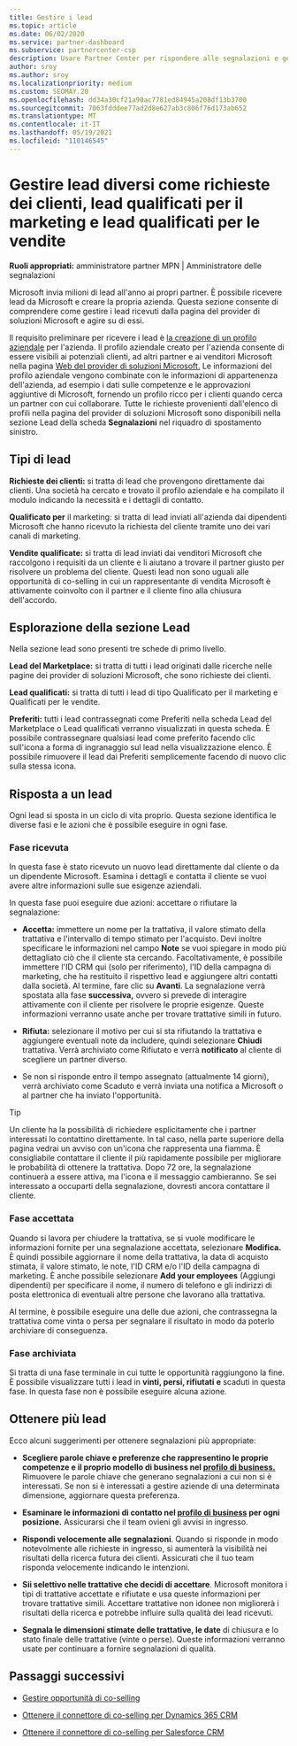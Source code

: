 ```yaml
---
title: Gestire i lead
ms.topic: article
ms.date: 06/02/2020
ms.service: partner-dashboard
ms.subservice: partnercenter-csp
description: Usare Partner Center per rispondere alle segnalazioni e gestire lead e segnalazioni nuovi, esistenti e archiviati. Informazioni anche su come ottenere altre segnalazioni in futuro.
author: sroy
ms.author: sroy
ms.localizationpriority: medium
ms.custom: SEOMAY.20
ms.openlocfilehash: dd34a30cf21a90ac7781ed84945a208df13b3700
ms.sourcegitcommit: 7063fdddee77ad2d8e627ab3c806f76d173ab652
ms.translationtype: MT
ms.contentlocale: it-IT
ms.lasthandoff: 05/19/2021
ms.locfileid: "110146545"
---
```

# <a name="manage-different-leads-like-customer-inquiries-marketing-qualified-leads-and-sales-qualified-leads"></a>Gestire lead diversi come richieste dei clienti, lead qualificati per il marketing e lead qualificati per le vendite

**Ruoli appropriati:** amministratore partner MPN | Amministratore delle segnalazioni

Microsoft invia milioni di lead all'anno ai propri partner. È possibile ricevere lead da Microsoft e creare la propria azienda. Questa sezione consente di comprendere come gestire i lead ricevuti dalla pagina del provider di soluzioni Microsoft e agire su di essi.

Il requisito preliminare per ricevere i lead è [la creazione di un profilo aziendale](create-a-marketing-profile.md) per l'azienda. Il profilo aziendale creato per l'azienda consente di essere visibili ai potenziali clienti, ad altri partner e ai venditori Microsoft nella pagina [Web del provider di soluzioni Microsoft.](https://www.microsoft.com/solution-providers/home) Le informazioni del profilo aziendale vengono combinate con le informazioni di appartenenza dell'azienda, ad esempio i dati sulle competenze e le approvazioni aggiuntive di Microsoft, fornendo un profilo ricco per i clienti quando cerca un partner con cui collaborare. Tutte le richieste provenienti dall'elenco di profili nella pagina  del provider di soluzioni Microsoft sono disponibili nella sezione Lead della scheda **Segnalazioni** nel riquadro di spostamento sinistro.

## <a name="types-of-leads"></a>Tipi di lead

**Richieste dei clienti:** si tratta di lead che provengono direttamente dai clienti. Una società ha cercato e trovato il profilo aziendale e ha compilato il modulo indicando la necessità e i dettagli di contatto.

**Qualificato per** il marketing: si tratta di lead inviati all'azienda dai dipendenti Microsoft che hanno ricevuto la richiesta del cliente tramite uno dei vari canali di marketing.

**Vendite qualificate:** si tratta di lead inviati dai venditori Microsoft che raccolgono i requisiti da un cliente e li aiutano a trovare il partner giusto per risolvere un problema del cliente. Questi lead non sono uguali alle opportunità di co-selling in cui un rappresentante di vendita Microsoft è attivamente coinvolto con il partner e il cliente fino alla chiusura dell'accordo.

## <a name="navigating-the-leads-section"></a>Esplorazione della sezione Lead

Nella sezione lead sono presenti tre schede di primo livello. 

**Lead del Marketplace:** si tratta di tutti i lead originati dalle ricerche nelle pagine dei provider di soluzioni Microsoft, che sono richieste dei clienti.

**Lead qualificati:** si tratta di tutti i lead di tipo Qualificato per il marketing e Qualificati per le vendite.

**Preferiti:** tutti i lead contrassegnati come Preferiti nella scheda Lead del Marketplace o Lead qualificati verranno visualizzati in questa scheda. È possibile contrassegnare qualsiasi lead come preferito facendo clic sull'icona a forma di ingranaggio sul lead nella visualizzazione elenco. È possibile rimuovere il lead dai Preferiti semplicemente facendo di nuovo clic sulla stessa icona.

## <a name="responding-to-a-lead"></a>Risposta a un lead

Ogni lead si sposta in un ciclo di vita proprio. Questa sezione identifica le diverse fasi e le azioni che è possibile eseguire in ogni fase.

### <a name="received-stage"></a>Fase ricevuta

In questa fase è stato ricevuto un nuovo lead direttamente dal cliente o da un dipendente Microsoft. Esamina i dettagli e contatta il cliente se vuoi avere altre informazioni sulle sue esigenze aziendali.

In questa fase puoi eseguire due azioni: accettare o rifiutare la segnalazione:

- **Accetta:** immettere un nome per la trattativa, il valore stimato della trattativa e l'intervallo di tempo stimato per l'acquisto. Devi inoltre specificare le informazioni nel campo **Note** se vuoi spiegare in modo più dettagliato ciò che il cliente sta cercando. Facoltativamente, è possibile immettere l'ID CRM qui (solo per riferimento), l'ID della campagna di marketing, che ha restituito il rispettivo lead e aggiungere altri contatti dalla società. Al termine, fare clic su **Avanti**. La segnalazione verrà spostata alla fase **successiva,** ovvero si prevede di interagire attivamente con il cliente per risolvere le proprie esigenze. Queste informazioni verranno usate anche per trovare trattative simili in futuro. 

- **Rifiuta:** selezionare il motivo per cui si sta rifiutando la trattativa e aggiungere eventuali note da includere, quindi selezionare **Chiudi** trattativa. Verrà archiviato come Rifiutato e verrà **notificato** al cliente di scegliere un partner diverso.

- Se non si risponde entro il tempo assegnato (attualmente 14 giorni),  verrà archiviato come Scaduto e verrà inviata una notifica a Microsoft o al partner che ha inviato l'opportunità.

> [!TIP]
> Un cliente ha la possibilità di richiedere esplicitamente che i partner interessati lo contattino direttamente. In tal caso, nella parte superiore della pagina vedrai un avviso con un'icona che rappresenta una fiamma. È consigliabile contattare il cliente il più rapidamente possibile per migliorare le probabilità di ottenere la trattativa. Dopo 72 ore, la segnalazione continuerà a essere attiva, ma l'icona e il messaggio cambieranno. Se sei interessato a occuparti della segnalazione, dovresti ancora contattare il cliente.

### <a name="accepted-stage"></a>Fase accettata

Quando si lavora per chiudere la trattativa, se si vuole modificare le informazioni fornite per una segnalazione accettata, selezionare **Modifica.** È quindi possibile aggiornare il nome della trattativa, la data di acquisto stimata, il valore stimato, le note, l'ID CRM e/o l'ID della campagna di marketing.  È anche possibile selezionare **Add your employees** (Aggiungi dipendenti) per specificare il nome, il numero di telefono e gli indirizzi di posta elettronica di eventuali altre persone che lavorano alla trattativa.

Al termine, è possibile eseguire una delle due azioni, che  contrassegna la trattativa come vinta o persa per segnalare il risultato in modo da poterlo archiviare di conseguenza. 

### <a name="archived-stage"></a>Fase archiviata

Si tratta di una fase terminale in cui tutte le opportunità raggiungono la fine. È possibile visualizzare tutti i lead in **vinti, persi, rifiutati** **e** scaduti in questa fase. In questa fase non è possibile eseguire alcuna azione.

## <a name="getting-more-leads"></a>Ottenere più lead

Ecco alcuni suggerimenti per ottenere segnalazioni più appropriate:

- **Scegliere parole chiave e preferenze che rappresentino le proprie competenze e il proprio modello di business nel [profilo di business.](create-a-marketing-profile.md)** Rimuovere le parole chiave che generano segnalazioni a cui non si è interessati. Se non si è interessati a gestire aziende di una determinata dimensione, aggiornare questa preferenza.

- **Esaminare le informazioni di contatto nel [profilo di business](create-a-marketing-profile.md) per ogni posizione.** Assicurarsi che il team ovieni gli avvisi in ingresso.

- **Rispondi velocemente alle segnalazioni**. Quando si risponde in modo notevolmente alle richieste in ingresso, si aumenterà la visibilità nei risultati della ricerca futura dei clienti. Assicurati che il tuo team risponda velocemente indicando le intenzioni.

- **Sii selettivo nelle trattative che decidi di accettare**. Microsoft monitora i tipi di trattative accettate e rifiutate e usa queste informazioni per trovare trattative simili. Accettare trattative non idonee non migliorerà i risultati della ricerca e potrebbe influire sulla qualità dei lead ricevuti.

- **Segnala le dimensioni stimate delle trattative, le date** di chiusura e lo stato finale delle trattative (vinte o perse). Queste informazioni verranno usate per continuare a fornire segnalazioni di qualità.

## <a name="next-steps"></a>Passaggi successivi

- [Gestire opportunità di co-selling](manage-co-sell-opportunities.md)

- [Ottenere il connettore di co-selling per Dynamics 365 CRM](connector-dynamics.md)

- [Ottenere il connettore di co-selling per Salesforce CRM](connector-salesforce.md)
